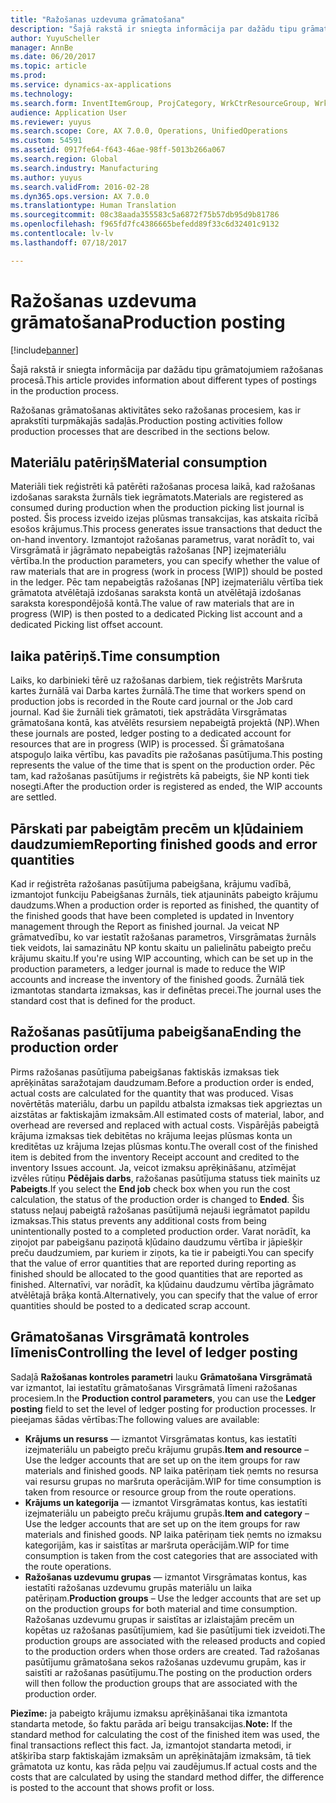 ```yaml
---
title: "Ražošanas uzdevuma grāmatošana"
description: "Šajā rakstā ir sniegta informācija par dažādu tipu grāmatojumiem ražošanas procesā."
author: YuyuScheller
manager: AnnBe
ms.date: 06/20/2017
ms.topic: article
ms.prod: 
ms.service: dynamics-ax-applications
ms.technology: 
ms.search.form: InventItemGroup, ProjCategory, WrkCtrResourceGroup, WrkCtrTable
audience: Application User
ms.reviewer: yuyus
ms.search.scope: Core, AX 7.0.0, Operations, UnifiedOperations
ms.custom: 54591
ms.assetid: 0917fe64-f643-46ae-98ff-5013b266a067
ms.search.region: Global
ms.search.industry: Manufacturing
ms.author: yuyus
ms.search.validFrom: 2016-02-28
ms.dyn365.ops.version: AX 7.0.0
ms.translationtype: Human Translation
ms.sourcegitcommit: 08c38aada355583c5a6872f75b57db95d9b81786
ms.openlocfilehash: f965fd7fc4386665befedd89f33c6d32401c9132
ms.contentlocale: lv-lv
ms.lasthandoff: 07/18/2017

---
```


# <a name="production-posting"></a><span data-ttu-id="cd070-103">Ražošanas uzdevuma grāmatošana</span><span class="sxs-lookup"><span data-stu-id="cd070-103">Production posting</span></span>

[!include[banner](../includes/banner.md)]


<span data-ttu-id="cd070-104">Šajā rakstā ir sniegta informācija par dažādu tipu grāmatojumiem ražošanas procesā.</span><span class="sxs-lookup"><span data-stu-id="cd070-104">This article provides information about different types of postings in the production process.</span></span>

<span data-ttu-id="cd070-105">Ražošanas grāmatošanas aktivitātes seko ražošanas procesiem, kas ir aprakstīti turpmākajās sadaļās.</span><span class="sxs-lookup"><span data-stu-id="cd070-105">Production posting activities follow production processes that are described in the sections below.</span></span>

## <a name="material-consumption"></a><span data-ttu-id="cd070-106">Materiālu patēriņš</span><span class="sxs-lookup"><span data-stu-id="cd070-106">Material consumption</span></span>
<span data-ttu-id="cd070-107">Materiāli tiek reģistrēti kā patērēti ražošanas procesa laikā, kad ražošanas izdošanas saraksta žurnāls tiek iegrāmatots.</span><span class="sxs-lookup"><span data-stu-id="cd070-107">Materials are registered as consumed during production when the production picking list journal is posted.</span></span> <span data-ttu-id="cd070-108">Šis process izveido izejas plūsmas transakcijas, kas atskaita rīcībā esošos krājumus.</span><span class="sxs-lookup"><span data-stu-id="cd070-108">This process generates issue transactions that deduct the on-hand inventory.</span></span> <span data-ttu-id="cd070-109">Izmantojot ražošanas parametrus, varat norādīt to, vai Virsgrāmatā ir jāgrāmato nepabeigtās ražošanas \[NP\] izejmateriālu vērtība.</span><span class="sxs-lookup"><span data-stu-id="cd070-109">In the production parameters, you can specify whether the value of raw materials that are in progress (work in process \[WIP\]) should be posted in the ledger.</span></span> <span data-ttu-id="cd070-110">Pēc tam nepabeigtās ražošanas [NP] izejmateriālu vērtība tiek grāmatota atvēlētajā izdošanas saraksta kontā un atvēlētajā izdošanas saraksta korespondējošā kontā.</span><span class="sxs-lookup"><span data-stu-id="cd070-110">The value of raw materials that are in progress (WIP) is then posted to a dedicated Picking list account and a dedicated Picking list offset account.</span></span>

## <a name="time-consumption"></a><span data-ttu-id="cd070-111">laika patēriņš.</span><span class="sxs-lookup"><span data-stu-id="cd070-111">Time consumption</span></span>
<span data-ttu-id="cd070-112">Laiks, ko darbinieki tērē uz ražošanas darbiem, tiek reģistrēts Maršruta kartes žurnālā vai Darba kartes žurnālā.</span><span class="sxs-lookup"><span data-stu-id="cd070-112">The time that workers spend on production jobs is recorded in the Route card journal or the Job card journal.</span></span> <span data-ttu-id="cd070-113">Kad šie žurnāli tiek grāmatoti, tiek apstrādāta Virsgrāmatas grāmatošana kontā, kas atvēlēts resursiem nepabeigtā projektā (NP).</span><span class="sxs-lookup"><span data-stu-id="cd070-113">When these journals are posted, ledger posting to a dedicated account for resources that are in progress (WIP) is processed.</span></span> <span data-ttu-id="cd070-114">Šī grāmatošana atspoguļo laika vērtību, kas pavadīts pie ražošanas pasūtījuma.</span><span class="sxs-lookup"><span data-stu-id="cd070-114">This posting represents the value of the time that is spent on the production order.</span></span> <span data-ttu-id="cd070-115">Pēc tam, kad ražošanas pasūtījums ir reģistrēts kā pabeigts, šie NP konti tiek nosegti.</span><span class="sxs-lookup"><span data-stu-id="cd070-115">After the production order is registered as ended, the WIP accounts are settled.</span></span>

## <a name="reporting-finished-goods-and-error-quantities"></a><span data-ttu-id="cd070-116">Pārskati par pabeigtām precēm un kļūdainiem daudzumiem</span><span class="sxs-lookup"><span data-stu-id="cd070-116">Reporting finished goods and error quantities</span></span>
<span data-ttu-id="cd070-117">Kad ir reģistrēta ražošanas pasūtījuma pabeigšana, krājumu vadībā, izmantojot funkciju Pabeigšanas žurnāls, tiek atjaunināts pabeigto krājumu daudzums.</span><span class="sxs-lookup"><span data-stu-id="cd070-117">When a production order is reported as finished, the quantity of the finished goods that have been completed is updated in Inventory management through the Report as finished journal.</span></span> <span data-ttu-id="cd070-118">Ja veicat NP grāmatvedību, ko var iestatīt ražošanas parametros, Virsgrāmatas žurnāls tiek veidots, lai samazinātu NP kontu skaitu un palielinātu pabeigto preču krājumu skaitu.</span><span class="sxs-lookup"><span data-stu-id="cd070-118">If you're using WIP accounting, which can be set up in the production parameters, a ledger journal is made to reduce the WIP accounts and increase the inventory of the finished goods.</span></span> <span data-ttu-id="cd070-119">Žurnālā tiek izmantotas standarta izmaksas, kas ir definētas precei.</span><span class="sxs-lookup"><span data-stu-id="cd070-119">The journal uses the standard cost that is defined for the product.</span></span>

## <a name="ending-the-production-order"></a><span data-ttu-id="cd070-120">Ražošanas pasūtījuma pabeigšana</span><span class="sxs-lookup"><span data-stu-id="cd070-120">Ending the production order</span></span>
<span data-ttu-id="cd070-121">Pirms ražošanas pasūtījuma pabeigšanas faktiskās izmaksas tiek aprēķinātas saražotajam daudzumam.</span><span class="sxs-lookup"><span data-stu-id="cd070-121">Before a production order is ended, actual costs are calculated for the quantity that was produced.</span></span> <span data-ttu-id="cd070-122">Visas novērtētās materiālu, darbu un papildu atbalsta izmaksas tiek apgrieztas un aizstātas ar faktiskajām izmaksām.</span><span class="sxs-lookup"><span data-stu-id="cd070-122">All estimated costs of material, labor, and overhead are reversed and replaced with actual costs.</span></span> <span data-ttu-id="cd070-123">Vispārējās pabeigtā krājuma izmaksas tiek debitētas no krājuma Ieejas plūsmas konta un kreditētas uz krājuma Izejas plūsmas kontu.</span><span class="sxs-lookup"><span data-stu-id="cd070-123">The overall cost of the finished item is debited from the inventory Receipt account and credited to the inventory Issues account.</span></span> <span data-ttu-id="cd070-124">Ja, veicot izmaksu aprēķināšanu, atzīmējat izvēles rūtiņu **Pēdējais darbs**, ražošanas pasūtījuma statuss tiek mainīts uz **Pabeigts**.</span><span class="sxs-lookup"><span data-stu-id="cd070-124">If you select the **End job** check box when you run the cost calculation, the status of the production order is changed to **Ended**.</span></span> <span data-ttu-id="cd070-125">Šis statuss neļauj pabeigtā ražošanas pasūtījumā nejauši iegrāmatot papildu izmaksas.</span><span class="sxs-lookup"><span data-stu-id="cd070-125">This status prevents any additional costs from being unintentionally posted to a completed production order.</span></span> <span data-ttu-id="cd070-126">Varat norādīt, ka ziņojot par pabeigšanu paziņotā kļūdaino daudzumu vērtība ir jāpiešķir preču daudzumiem, par kuriem ir ziņots, ka tie ir pabeigti.</span><span class="sxs-lookup"><span data-stu-id="cd070-126">You can specify that the value of error quantities that are reported during reporting as finished should be allocated to the good quantities that are reported as finished.</span></span> <span data-ttu-id="cd070-127">Alternatīvi, var norādīt, ka kļūdainu daudzumu vērtība jāgrāmato atvēlētajā brāķa kontā.</span><span class="sxs-lookup"><span data-stu-id="cd070-127">Alternatively, you can specify that the value of error quantities should be posted to a dedicated scrap account.</span></span>

## <a name="controlling-the-level-of-ledger-posting"></a><span data-ttu-id="cd070-128">Grāmatošanas Virsgrāmatā kontroles līmenis</span><span class="sxs-lookup"><span data-stu-id="cd070-128">Controlling the level of ledger posting</span></span>
<span data-ttu-id="cd070-129">Sadaļā **Ražošanas kontroles parametri** lauku **Grāmatošana Virsgrāmatā** var izmantot, lai iestatītu grāmatošanas Virsgrāmatā līmeni ražošanas procesiem.</span><span class="sxs-lookup"><span data-stu-id="cd070-129">In the **Production control parameters**, you can use the **Ledger posting** field to set the level of ledger posting for production processes.</span></span> <span data-ttu-id="cd070-130">Ir pieejamas šādas vērtības:</span><span class="sxs-lookup"><span data-stu-id="cd070-130">The following values are available:</span></span>

-   <span data-ttu-id="cd070-131">**Krājums un resurss** — izmantot Virsgrāmatas kontus, kas iestatīti izejmateriālu un pabeigto preču krājumu grupās.</span><span class="sxs-lookup"><span data-stu-id="cd070-131">**Item and resource** – Use the ledger accounts that are set up on the item groups for raw materials and finished goods.</span></span> <span data-ttu-id="cd070-132">NP laika patēriņam tiek ņemts no resursa vai resursu grupas no maršruta operācijām.</span><span class="sxs-lookup"><span data-stu-id="cd070-132">WIP for time consumption is taken from resource or resource group from the route operations.</span></span>
-   <span data-ttu-id="cd070-133">**Krājums un kategorija** — izmantot Virsgrāmatas kontus, kas iestatīti izejmateriālu un pabeigto preču krājumu grupās.</span><span class="sxs-lookup"><span data-stu-id="cd070-133">**Item and category** – Use the ledger accounts that are set up on the item groups for raw materials and finished goods.</span></span> <span data-ttu-id="cd070-134">NP laika patēriņam tiek ņemts no izmaksu kategorijām, kas ir saistītas ar maršruta operācijām.</span><span class="sxs-lookup"><span data-stu-id="cd070-134">WIP for time consumption is taken from the cost categories that are associated with the route operations.</span></span>
-   <span data-ttu-id="cd070-135">**Ražošanas uzdevumu grupas** — izmantot Virsgrāmatas kontus, kas iestatīti ražošanas uzdevumu grupās materiālu un laika patēriņam.</span><span class="sxs-lookup"><span data-stu-id="cd070-135">**Production groups** – Use the ledger accounts that are set up on the production groups for both material and time consumption.</span></span> <span data-ttu-id="cd070-136">Ražošanas uzdevumu grupas ir saistītas ar izlaistajām precēm un kopētas uz ražošanas pasūtījumiem, kad šie pasūtījumi tiek izveidoti.</span><span class="sxs-lookup"><span data-stu-id="cd070-136">The production groups are associated with the released products and copied to the production orders when those orders are created.</span></span> <span data-ttu-id="cd070-137">Tad ražošanas pasūtījumu grāmatošana sekos ražošanas uzdevumu grupām, kas ir saistīti ar ražošanas pasūtījumu.</span><span class="sxs-lookup"><span data-stu-id="cd070-137">The posting on the production orders will then follow the production groups that are associated with the production order.</span></span>

<span data-ttu-id="cd070-138">**Piezīme:** ja pabeigto krājumu izmaksu aprēķināšanai tika izmantota standarta metode, šo faktu parāda arī beigu transakcijas.</span><span class="sxs-lookup"><span data-stu-id="cd070-138">**Note:** If the standard method for calculating the cost of the finished item was used, the final transactions reflect this fact.</span></span> <span data-ttu-id="cd070-139">Ja, izmantojot standarta metodi, ir atšķirība starp faktiskajām izmaksām un aprēķinātajām izmaksām, tā tiek grāmatota uz kontu, kas rāda peļņu vai zaudējumus.</span><span class="sxs-lookup"><span data-stu-id="cd070-139">If actual costs and the costs that are calculated by using the standard method differ, the difference is posted to the account that shows profit or loss.</span></span>




